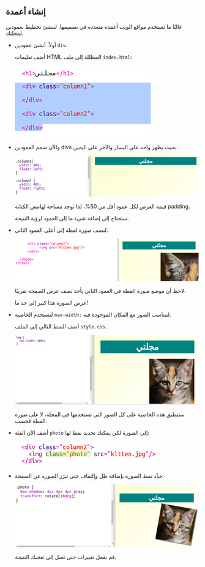 ## إنشاء أعمدة

غالبًا ما تستخدم مواقع الويب أعمدة متعددة في تصميمها. لننشئ تخطيط بعمودين لمجلتك.

+ أولاً، أنشئ عمودين `div`.
    
    أضف تعليمات HTML المظللة إلى ملف `index.html`:
    
    ![لقطة الشاشة](images/magazine-columns.png)

+ واﻵن صمم العمودين divs بحيث يظهر واحد على اليسار واﻵخر على اليمين.
    
    ![لقطة الشاشة](images/magazine-columns-style.png)
    
    قيمة العرض لكل عمود أقل من 50%، لذا توجد مساحة لهامش الكتابة padding.
    
    ستحتاج إلى إضافة شيء ما إلى العمود لرؤية النتيجة.

+ لنضف صورة لقطة إلى أعلى العمود الثاني.
    
    ![لقطة الشاشة](images/magazine-kitten.png)
    
    لاحظ أن موضع صورة القطة في العمود الثاني يأخذ نصف عرض الصفحة تقريبًا.
    
    عرض الصورة هذا كبير إلى حد ما!

+ لنستخدم الخاصية `max-width:` لتتناسب الصور مع المكان الموجودة فيه.
    
    أضف النمط التالي إلى الملف `style.css`.
    
    ![لقطة الشاشة](images/magazine-img-width.png)
    
    ستنطبق هذه الخاصية على كل الصور التي تستخدمها في المجلة، لا على صورة القطة فحسب.

+ أضف الآن الفئة `photo` إلى الصورة لكي يمكنك تحديد نمط لها:
    
    ![لقطة الشاشة](images/magazine-photo.png)

+ حدِّد نمط الصورة بإضافة ظل وإلتفاف حتى تبرُز الصورة عن الصفحة:
    
    ![لقطة الشاشة](images/magazine-photo-style.png)
    
    قم بعمل تغييرات حتى تصل إلى تعجبك النتيجة.